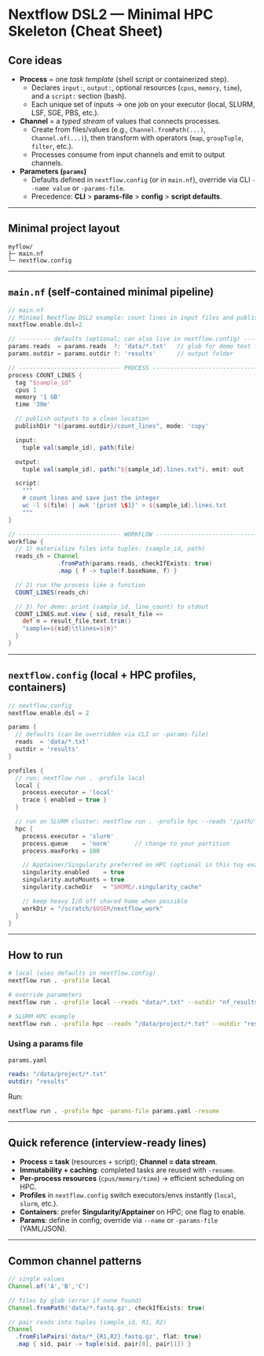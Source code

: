 # Nextflow DSL2 — Minimal HPC Skeleton (Cheat Sheet)

## Core ideas
- **Process** = one *task template* (shell script or containerized step).
  - Declares `input:`, `output:`, optional resources (`cpus`, `memory`, `time`), and a `script:` section (bash).
  - Each unique set of inputs → one job on your executor (local, SLURM, LSF, SGE, PBS, etc.).
- **Channel** = a *typed stream* of values that connects processes.
  - Create from files/values (e.g., `Channel.fromPath(...)`, `Channel.of(...)`), then transform with operators (`map`, `groupTuple`, `filter`, etc.).
  - Processes consume from input channels and emit to output channels.
- **Parameters (`params`)**
  - Defaults defined in `nextflow.config` (or in `main.nf`), override via CLI `--name value` or `-params-file`.
  - Precedence: **CLI** > **params-file** > **config** > **script defaults**.

---

## Minimal project layout
```
myflow/
├─ main.nf
└─ nextflow.config
```

---

## `main.nf` (self-contained minimal pipeline)
```groovy
// main.nf
// Minimal Nextflow DSL2 example: count lines in input files and publish results
nextflow.enable.dsl=2

// --------- defaults (optional; can also live in nextflow.config) ----------
params.reads  = params.reads  ?: 'data/*.txt'   // glob for demo text files
params.outdir = params.outdir ?: 'results'      // output folder

// ----------------------------- PROCESS ------------------------------------
process COUNT_LINES {
  tag "$sample_id"
  cpus 1
  memory '1 GB'
  time '30m'

  // publish outputs to a clean location
  publishDir "${params.outdir}/count_lines", mode: 'copy'

  input:
    tuple val(sample_id), path(file)

  output:
    tuple val(sample_id), path("${sample_id}.lines.txt"), emit: out

  script:
    """
    # count lines and save just the integer
    wc -l ${file} | awk '{print \$1}' > ${sample_id}.lines.txt
    """
}

// ----------------------------- WORKFLOW -----------------------------------
workflow {
  // 1) materialize files into tuples: (sample_id, path)
  reads_ch = Channel
              .fromPath(params.reads, checkIfExists: true)
              .map { f -> tuple(f.baseName, f) }

  // 2) run the process like a function
  COUNT_LINES(reads_ch)

  // 3) for demo: print (sample_id, line_count) to stdout
  COUNT_LINES.out.view { sid, result_file =>
    def n = result_file.text.trim()
    "sample=${sid}\tlines=${n}"
  }
}
```

---

## `nextflow.config` (local + HPC profiles, containers)
```groovy
// nextflow.config
nextflow.enable.dsl = 2

params {
  // defaults (can be overridden via CLI or -params-file)
  reads  = 'data/*.txt'
  outdir = 'results'
}

profiles {
  // run: nextflow run . -profile local
  local {
    process.executor = 'local'
    trace { enabled = true }
  }

  // run on SLURM cluster: nextflow run . -profile hpc --reads '/path/*.txt'
  hpc {
    process.executor = 'slurm'
    process.queue    = 'norm'       // change to your partition
    process.maxForks = 100

    // Apptainer/Singularity preferred on HPC (optional in this toy example)
    singularity.enabled    = true
    singularity.autoMounts = true
    singularity.cacheDir   = "$HOME/.singularity_cache"

    // keep heavy I/O off shared home when possible
    workDir = "/scratch/$USER/nextflow_work"
  }
}
```

---

## How to run
```bash
# local (uses defaults in nextflow.config)
nextflow run . -profile local

# override parameters
nextflow run . -profile local --reads "data/*.txt" --outdir "nf_results" -resume

# SLURM HPC example
nextflow run . -profile hpc --reads "/data/project/*.txt" --outdir "results" -resume
```

### Using a params file
`params.yaml`
```yaml
reads: "/data/project/*.txt"
outdir: "results"
```
Run:
```bash
nextflow run . -profile hpc -params-file params.yaml -resume
```

---

## Quick reference (interview-ready lines)
- **Process = task** (resources + script); **Channel = data stream**.
- **Immutability + caching**: completed tasks are reused with `-resume`.
- **Per-process resources** (`cpus/memory/time`) → efficient scheduling on HPC.
- **Profiles** in `nextflow.config` switch executors/envs instantly (`local`, `slurm`, etc.).
- **Containers**: prefer **Singularity/Apptainer** on HPC; one flag to enable.
- **Params**: define in config; override via `--name` or `-params-file` (YAML/JSON).

---

## Common channel patterns
```groovy
// single values
Channel.of('A','B','C')

// files by glob (error if none found)
Channel.fromPath('data/*.fastq.gz', checkIfExists: true)

// pair reads into tuples (sample_id, R1, R2)
Channel
  .fromFilePairs('data/*_{R1,R2}.fastq.gz', flat: true)
  .map { sid, pair -> tuple(sid, pair[0], pair[1]) }
```
